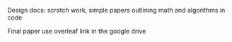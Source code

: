 Design docs: scratch work, simple papers outlining math and algorithms in code

Final paper use overleaf link in the google drive